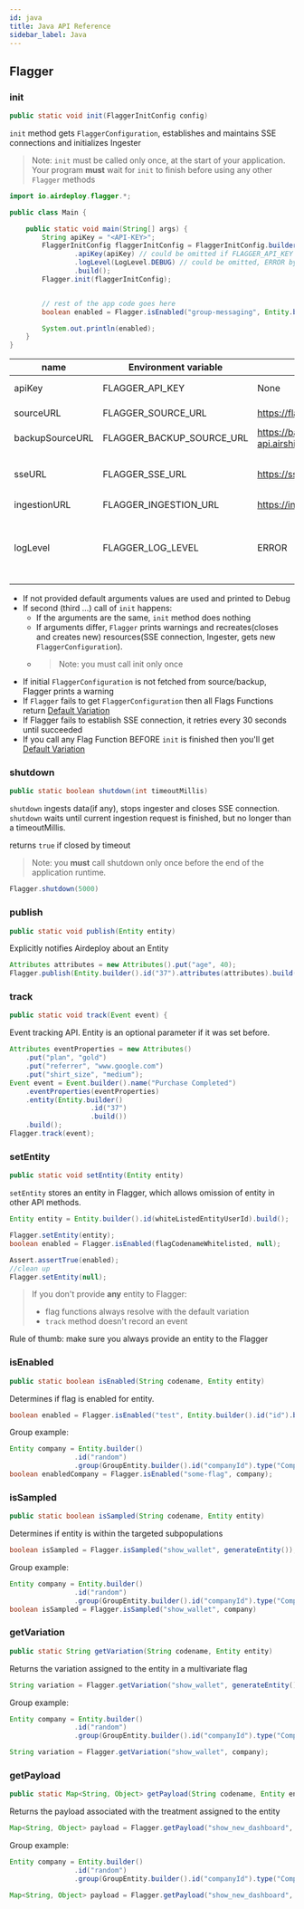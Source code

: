 ```yaml
---
id: java
title: Java API Reference
sidebar_label: Java
---
```


## Flagger

### init

```java
public static void init(FlaggerInitConfig config)
```

`init` method gets `FlaggerConfiguration`, establishes and maintains SSE connections and initializes Ingester

> Note: `init` must be called only once, at the start of your application.
> Your program **must** wait for `init` to finish before using any other `Flagger` methods

```java
import io.airdeploy.flagger.*;

public class Main {

    public static void main(String[] args) {
        String apiKey = "<API-KEY>";
        FlaggerInitConfig flaggerInitConfig = FlaggerInitConfig.builder()
                .apiKey(apiKey) // could be omitted if FLAGGER_API_KEY env variable is set
                .logLevel(LogLevel.DEBUG) // could be omitted, ERROR by default
                .build();
        Flagger.init(flaggerInitConfig);


        // rest of the app code goes here
        boolean enabled = Flagger.isEnabled("group-messaging", Entity.builder().id("57145770").build());

        System.out.println(enabled);
    }
}
```

| name            | Environment variable      | Default                                     | Description                                                                                             |
| --------------- | ------------------------- | ------------------------------------------- | ------------------------------------------------------------------------------------------------------- |
| apiKey          | FLAGGER_API_KEY           | None                                        | API key to an environment                                                                               |
| sourceURL       | FLAGGER_SOURCE_URL        | https://flags.airdeploy.io/v3/config/       | URL to get `FlaggerConfiguration`                                                                       |
| backupSourceURL | FLAGGER_BACKUP_SOURCE_URL | https://backup-api.airshiphq.com/v3/config/ | backup URL to get `FlaggerConfiguration`                                                                |
| sseURL          | FLAGGER_SSE_URL           | https://sse.airdeploy.io/v3/sse/            | URL for real-time updates of `FlaggerConfiguration` via sse                                             |
| ingestionURL    | FLAGGER_INGESTION_URL     | https://ingestion.airdeploy.io/v3/ingest/   | URL for ingestion                                                                                       |
| logLevel        | FLAGGER_LOG_LEVEL         | ERROR                                       | set up log level: ERROR, WARN, DEBUG. Debug is the most verbose level and includes all Network requests |

- If not provided default arguments values are used and printed to Debug
- If second (third …) call of `init` happens:
  - If the arguments are the same, `init` method does nothing
  - If arguments differ, `Flagger` prints warnings and recreates(closes and creates new) resources(SSE connection,
    Ingester, gets new `FlaggerConfiguration`).
  - > Note: you must call init only once
- If initial `FlaggerConfiguration` is not fetched from source/backup, Flagger prints a warning
- If `Flagger` fails to get `FlaggerConfiguration` then all Flags Functions return [Default Variation](../flagger-sdk/default-variation.md)
- If Flagger fails to establish SSE connection, it retries every 30 seconds until succeeded
- If you call any Flag Function BEFORE `init` is finished then you'll get [Default Variation](../flagger-sdk/default-variation.md)

### shutdown

```java
public static boolean shutdown(int timeoutMillis)
```

`shutdown` ingests data(if any), stops ingester and closes SSE connection.
`shutdown` waits until current ingestion request is finished, but no longer than a timeoutMillis.

returns `true` if closed by timeout

> Note: you **must** call shutdown only once before the end of the application runtime.

```java
Flagger.shutdown(5000)
```

### publish

```java
public static void publish(Entity entity)
```

Explicitly notifies Airdeploy about an Entity

```java
Attributes attributes = new Attributes().put("age", 40);
Flagger.publish(Entity.builder().id("37").attributes(attributes).build());
```

### track

```java
public static void track(Event event) {
```

Event tracking API.
Entity is an optional parameter if it was set before.

```java
Attributes eventProperties = new Attributes()
    .put("plan", "gold")
    .put("referrer", "www.google.com")
    .put("shirt_size", "medium");
Event event = Event.builder().name("Purchase Completed")
    .eventProperties(eventProperties)
    .entity(Entity.builder()
                    .id("37")
                    .build())
    .build();
Flagger.track(event);
```

### setEntity

```java
public static void setEntity(Entity entity)
```

`setEntity` stores an entity in Flagger, which allows omission of entity in other API methods.

```java
Entity entity = Entity.builder().id(whiteListedEntityUserId).build();

Flagger.setEntity(entity);
boolean enabled = Flagger.isEnabled(flagCodenameWhitelisted, null);

Assert.assertTrue(enabled);
//clean up
Flagger.setEntity(null);
```

> If you don't provide **any** entity to Flagger:
>
> - flag functions always resolve with the default variation
> - `track` method doesn't record an event

Rule of thumb: make sure you always provide an entity to the Flagger

### isEnabled

```java
public static boolean isEnabled(String codename, Entity entity)
```

Determines if flag is enabled for entity.

```java
boolean enabled = Flagger.isEnabled("test", Entity.builder().id("id").build());
```

Group example:

```java
Entity company = Entity.builder()
                .id("random")
                .group(GroupEntity.builder().id("companyId").type("Company").build()).build();
boolean enabledCompany = Flagger.isEnabled("some-flag", company);
```

### isSampled

```java
public static boolean isSampled(String codename, Entity entity)
```

Determines if entity is within the targeted subpopulations

```java
boolean isSampled = Flagger.isSampled("show_wallet", generateEntity());
```

Group example:

```java
Entity company = Entity.builder()
                .id("random")
                .group(GroupEntity.builder().id("companyId").type("Company").build()).build();
boolean isSampled = Flagger.isSampled("show_wallet", company)
```

### getVariation

```java
public static String getVariation(String codename, Entity entity)
```

Returns the variation assigned to the entity in a multivariate flag

```java
String variation = Flagger.getVariation("show_wallet", generateEntity());
```

Group example:

```java
Entity company = Entity.builder()
                .id("random")
                .group(GroupEntity.builder().id("companyId").type("Company").build()).build();

String variation = Flagger.getVariation("show_wallet", company);
```

### getPayload

```java
public static Map<String, Object> getPayload(String codename, Entity entity)
```

Returns the payload associated with the treatment assigned to the entity

```java
Map<String, Object> payload = Flagger.getPayload("show_new_dashboard", someEntity);
```

Group example:

```java
Entity company = Entity.builder()
                .id("random")
                .group(GroupEntity.builder().id("companyId").type("Company").build()).build();

Map<String, Object> payload = Flagger.getPayload("show_new_dashboard", company);
```

